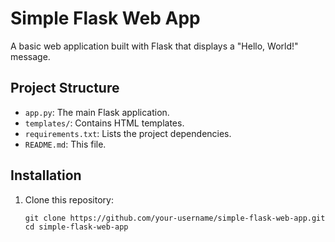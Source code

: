 # Simple Flask Web App

A basic web application built with Flask that displays a "Hello, World!" message.

## Project Structure

- `app.py`: The main Flask application.
- `templates/`: Contains HTML templates.
- `requirements.txt`: Lists the project dependencies.
- `README.md`: This file.

## Installation

1. Clone this repository:
   ```shell
   git clone https://github.com/your-username/simple-flask-web-app.git
   cd simple-flask-web-app
